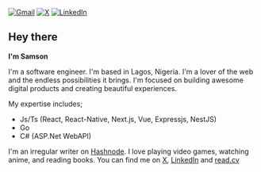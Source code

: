 [![Gmail](https://img.shields.io/badge/Gmail-D14836?style=for-the-badge&logo=gmail&logoColor=white&label=Samson%20Okunola)](mailto:okunolasamson@gmail.com) [![X](https://img.shields.io/badge/X-%23000000.svg?style=for-the-badge&logo=X&logoColor=white&label=pablo_clueless)](https://x.com/pablo_clueless) [![LinkedIn](https://img.shields.io/badge/linkedin-%230077B5.svg?style=for-the-badge&logo=linkedin&logoColor=white&label=Samson%20Okunola)](https://linkedin.com/in/samson-okunola)

## Hey there

**I'm Samson**

I'm a software engineer. I'm based in Lagos, Nigeria. I'm a lover of the web and the endless possibilities it brings. I'm focused on building awesome digital products and creating beautiful experiences.

My expertise includes;
- Js/Ts (React, React-Native, Next.js, Vue, Expressjs, NestJS)
- Go
- C# (ASP.Net WebAPI)

I'm an irregular writer on [Hashnode](https://clueless-developer.hashnode.dev/). I love playing video games, watching anime, and reading books. You can find me on [X](https://twitter.com/pablo_clueless), [LinkedIn](https://www.linkedin.com/in/samson-okunola/) and [read.cv](https://read.cv/pablo_clueless)
